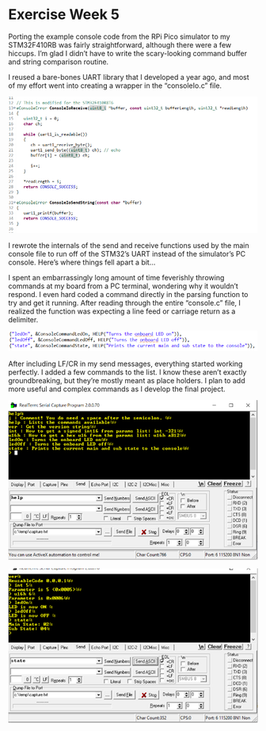 # Exercise Week 5

Porting the example console code from the RPi Pico simulator to my STM32F410RB was fairly straightforward, although there were a few hiccups. I’m glad I didn’t have to write the scary-looking command buffer and string comparison routine.

I reused a bare-bones UART library that I developed a year ago, and most of my effort went into creating a wrapper in the “consoleIo.c” file.


![text](https://github.com/aaronv55/Making-Embedded-Systems-Class/blob/master/Homework/Week%205/Console%20UART%20Wrapper.png)


I rewrote the internals of the send and receive functions used by the main console file to run off of the STM32’s UART instead of the simulator’s PC console. Here’s where things fell apart a bit…

I spent an embarrassingly long amount of time feverishly throwing commands at my board from a PC terminal, wondering why it wouldn’t respond. I even hard coded a command directly in the parsing function to try and get it running. After reading through the entire “console.c” file, I realized the function was expecting a line feed or carriage return as a delimiter.


![text](https://github.com/aaronv55/Making-Embedded-Systems-Class/blob/master/Homework/Week%205/Command%20List%20Additions.png)


After including LF/CR in my send messages, everything started working perfectly. I added a few commands to the list. I know these aren’t exactly groundbreaking, but they’re mostly meant as place holders. I plan to add more useful and complex commands as I develop the final project. 

![text](https://github.com/aaronv55/Making-Embedded-Systems-Class/blob/master/Homework/Week%205/Command%20Help.png)

![text](https://github.com/aaronv55/Making-Embedded-Systems-Class/blob/master/Homework/Week%205/Command%20Multiple.png)